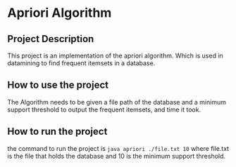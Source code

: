 # Apriori Algorithm

## Project Description
This project is an implementation of the apriori algorithm. 
Which is used in datamining to find frequent itemsets in a database.

## How to use the project
The Algorithm needs to be given a file path of the database and a minimum support threshold
to output the frequent itemsets, and time it took.


## How to run the project
the command to run the project is `java apriori ./file.txt 10` where file.txt is the file that holds the database
and 10 is the minimum support threshold. 

